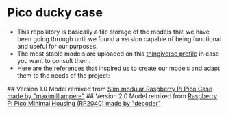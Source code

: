 # Pico ducky case
<ul>
  <li>This repository is basically a file storage of the models that we have been going through until we found a version capable of being functional and useful for our purposes.</li>
  <li>The most stable models are uploaded on this <a href="https://www.thingiverse.com/c_naso/designs">thingiverse profile</a> in case you want to consult them.</li>
  <li>Here are the references that inspired us to create our models and adapt them to the needs of the project:</li>
</ul>
## Version 1.0
Model remixed from <a href="https://www.thingiverse.com/thing:4808999">Slim modular Raspberry Pi Pico Case made by "maximilliampere"</a>
## Version 2.0
Model remixed from <a href="https://www.thingiverse.com/thing:4793356">Raspberry Pi Pico Minimal Housing (RP2040) made by "decoder"</a>
